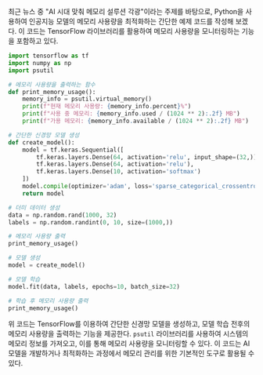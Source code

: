최근 뉴스 중 "AI 시대 맞춰 메모리 설루션 각광"이라는 주제를 바탕으로, Python을 사용하여 인공지능 모델의 메모리 사용량을 최적화하는 간단한 예제 코드를 작성해 보겠다. 이 코드는 TensorFlow 라이브러리를 활용하여 메모리 사용량을 모니터링하는 기능을 포함하고 있다.

```python
import tensorflow as tf
import numpy as np
import psutil

# 메모리 사용량을 출력하는 함수
def print_memory_usage():
    memory_info = psutil.virtual_memory()
    print(f"현재 메모리 사용량: {memory_info.percent}%")
    print(f"사용 중 메모리: {memory_info.used / (1024 ** 2):.2f} MB")
    print(f"가용 메모리: {memory_info.available / (1024 ** 2):.2f} MB")

# 간단한 신경망 모델 생성
def create_model():
    model = tf.keras.Sequential([
        tf.keras.layers.Dense(64, activation='relu', input_shape=(32,)),
        tf.keras.layers.Dense(64, activation='relu'),
        tf.keras.layers.Dense(10, activation='softmax')
    ])
    model.compile(optimizer='adam', loss='sparse_categorical_crossentropy', metrics=['accuracy'])
    return model

# 더미 데이터 생성
data = np.random.rand(1000, 32)
labels = np.random.randint(0, 10, size=(1000,))

# 메모리 사용량 출력
print_memory_usage()

# 모델 생성
model = create_model()

# 모델 학습
model.fit(data, labels, epochs=10, batch_size=32)

# 학습 후 메모리 사용량 출력
print_memory_usage()
```

위 코드는 TensorFlow를 이용하여 간단한 신경망 모델을 생성하고, 모델 학습 전후의 메모리 사용량을 출력하는 기능을 제공한다. `psutil` 라이브러리를 사용하여 시스템의 메모리 정보를 가져오고, 이를 통해 메모리 사용량을 모니터링할 수 있다. 이 코드는 AI 모델을 개발하거나 최적화하는 과정에서 메모리 관리를 위한 기본적인 도구로 활용될 수 있다.